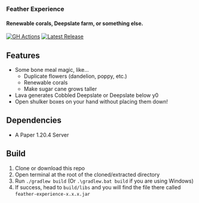 <!--
![cover](https://raw.githubusercontent.com/XiaMoZhiShi/FeatherMorph/1.19.4/assets/cover.png)
-->

<h3> Feather Experience </h3>
<h4> Renewable corals, Deepslate farm, or something else.</h4>

[![GH Actions](https://github.com/MATRIX-feather/FeatherExperience/actions/workflows/build.yml/badge.svg)](https://github.com/MATRIX-feather/FeatherExperience/actions)
[![Latest Release](https://img.shields.io/github/release/MATRIX-feather/FeatherExperience.svg)](https://github.com/MATRIX-feather/FeatherExperience/releases/latest)

## Features
- Some bone meal magic, like...
    - Duplicate flowers (dandelion, poppy, etc.)
    - Renewable corals
    - Make sugar cane grows taller
- Lava generates Cobbled Deepslate or Deepslate below y0
- Open shulker boxes on your hand without placing them down!

## Dependencies
* A Paper 1.20.4 Server

## Build
1. Clone or download this repo
2. Open terminal at the root of the cloned/extracted directory
3. Run `./gradlew build` (Or `.\gradlew.bat build` if you are using Windows)
4. If success, head to `build/libs` and you will find the file there called `feather-experience-x.x.x.jar`

<!--
## bStats
[![bStats](https://bstats.org/signatures/bukkit/FeatherMorph.svg)](https://bstats.org/plugin/bukkit/FeatherMorph/18062)
-->
